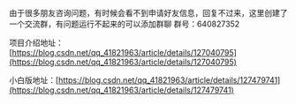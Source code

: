 由于很多朋友咨询问题，有时候会看不到申请好友信息，回复不过来，这里创建了一个交流群，有问题运行不起来的可以添加群聊
群号：640827352

项目介绍地址：[https://blog.csdn.net/qq_41821963/article/details/127040795](https://blog.csdn.net/qq_41821963/article/details/127040795)

小白版地址：[https://blog.csdn.net/qq_41821963/article/details/127479741](https://blog.csdn.net/qq_41821963/article/details/127479741)
